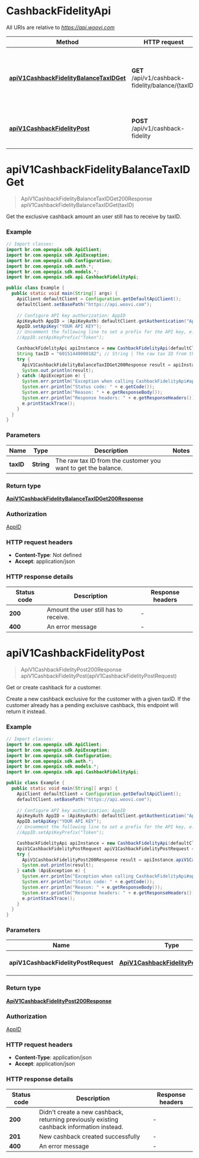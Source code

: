 # CashbackFidelityApi

All URIs are relative to *https://api.woovi.com*

| Method | HTTP request | Description |
|------------- | ------------- | -------------|
| [**apiV1CashbackFidelityBalanceTaxIDGet**](CashbackFidelityApi.md#apiV1CashbackFidelityBalanceTaxIDGet) | **GET** /api/v1/cashback-fidelity/balance/{taxID} | Get the exclusive cashback amount an user still has to receive by taxID. |
| [**apiV1CashbackFidelityPost**](CashbackFidelityApi.md#apiV1CashbackFidelityPost) | **POST** /api/v1/cashback-fidelity | Get or create cashback for a customer. |


<a id="apiV1CashbackFidelityBalanceTaxIDGet"></a>
# **apiV1CashbackFidelityBalanceTaxIDGet**
> ApiV1CashbackFidelityBalanceTaxIDGet200Response apiV1CashbackFidelityBalanceTaxIDGet(taxID)

Get the exclusive cashback amount an user still has to receive by taxID.

### Example
```java
// Import classes:
import br.com.openpix.sdk.ApiClient;
import br.com.openpix.sdk.ApiException;
import br.com.openpix.sdk.Configuration;
import br.com.openpix.sdk.auth.*;
import br.com.openpix.sdk.models.*;
import br.com.openpix.sdk.api.CashbackFidelityApi;

public class Example {
  public static void main(String[] args) {
    ApiClient defaultClient = Configuration.getDefaultApiClient();
    defaultClient.setBasePath("https://api.woovi.com");
    
    // Configure API key authorization: AppID
    ApiKeyAuth AppID = (ApiKeyAuth) defaultClient.getAuthentication("AppID");
    AppID.setApiKey("YOUR API KEY");
    // Uncomment the following line to set a prefix for the API key, e.g. "Token" (defaults to null)
    //AppID.setApiKeyPrefix("Token");

    CashbackFidelityApi apiInstance = new CashbackFidelityApi(defaultClient);
    String taxID = "60151449000182"; // String | The raw tax ID from the customer you want to get the balance.
    try {
      ApiV1CashbackFidelityBalanceTaxIDGet200Response result = apiInstance.apiV1CashbackFidelityBalanceTaxIDGet(taxID);
      System.out.println(result);
    } catch (ApiException e) {
      System.err.println("Exception when calling CashbackFidelityApi#apiV1CashbackFidelityBalanceTaxIDGet");
      System.err.println("Status code: " + e.getCode());
      System.err.println("Reason: " + e.getResponseBody());
      System.err.println("Response headers: " + e.getResponseHeaders());
      e.printStackTrace();
    }
  }
}
```

### Parameters

| Name | Type | Description  | Notes |
|------------- | ------------- | ------------- | -------------|
| **taxID** | **String**| The raw tax ID from the customer you want to get the balance. | |

### Return type

[**ApiV1CashbackFidelityBalanceTaxIDGet200Response**](ApiV1CashbackFidelityBalanceTaxIDGet200Response.md)

### Authorization

[AppID](../README.md#AppID)

### HTTP request headers

 - **Content-Type**: Not defined
 - **Accept**: application/json

### HTTP response details
| Status code | Description | Response headers |
|-------------|-------------|------------------|
| **200** | Amount the user still has to receive. |  -  |
| **400** | An error message |  -  |

<a id="apiV1CashbackFidelityPost"></a>
# **apiV1CashbackFidelityPost**
> ApiV1CashbackFidelityPost200Response apiV1CashbackFidelityPost(apiV1CashbackFidelityPostRequest)

Get or create cashback for a customer.

Create a new cashback exclusive for the customer with a given taxID. If the customer already has a pending excluisve cashback, this endpoint will return it instead.

### Example
```java
// Import classes:
import br.com.openpix.sdk.ApiClient;
import br.com.openpix.sdk.ApiException;
import br.com.openpix.sdk.Configuration;
import br.com.openpix.sdk.auth.*;
import br.com.openpix.sdk.models.*;
import br.com.openpix.sdk.api.CashbackFidelityApi;

public class Example {
  public static void main(String[] args) {
    ApiClient defaultClient = Configuration.getDefaultApiClient();
    defaultClient.setBasePath("https://api.woovi.com");
    
    // Configure API key authorization: AppID
    ApiKeyAuth AppID = (ApiKeyAuth) defaultClient.getAuthentication("AppID");
    AppID.setApiKey("YOUR API KEY");
    // Uncomment the following line to set a prefix for the API key, e.g. "Token" (defaults to null)
    //AppID.setApiKeyPrefix("Token");

    CashbackFidelityApi apiInstance = new CashbackFidelityApi(defaultClient);
    ApiV1CashbackFidelityPostRequest apiV1CashbackFidelityPostRequest = new ApiV1CashbackFidelityPostRequest(); // ApiV1CashbackFidelityPostRequest | Customer's taxID and the cash
    try {
      ApiV1CashbackFidelityPost200Response result = apiInstance.apiV1CashbackFidelityPost(apiV1CashbackFidelityPostRequest);
      System.out.println(result);
    } catch (ApiException e) {
      System.err.println("Exception when calling CashbackFidelityApi#apiV1CashbackFidelityPost");
      System.err.println("Status code: " + e.getCode());
      System.err.println("Reason: " + e.getResponseBody());
      System.err.println("Response headers: " + e.getResponseHeaders());
      e.printStackTrace();
    }
  }
}
```

### Parameters

| Name | Type | Description  | Notes |
|------------- | ------------- | ------------- | -------------|
| **apiV1CashbackFidelityPostRequest** | [**ApiV1CashbackFidelityPostRequest**](ApiV1CashbackFidelityPostRequest.md)| Customer&#39;s taxID and the cash | |

### Return type

[**ApiV1CashbackFidelityPost200Response**](ApiV1CashbackFidelityPost200Response.md)

### Authorization

[AppID](../README.md#AppID)

### HTTP request headers

 - **Content-Type**: application/json
 - **Accept**: application/json

### HTTP response details
| Status code | Description | Response headers |
|-------------|-------------|------------------|
| **200** | Didn&#39;t create a new cashback, returning previously existing cashback information instead. |  -  |
| **201** | New cashback created successfully |  -  |
| **400** | An error message |  -  |

